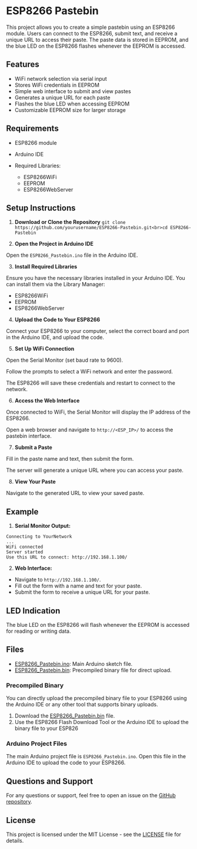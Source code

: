 # ESP8266 Pastebin

This project allows you to create a simple pastebin using an ESP8266 module. Users can connect to the ESP8266, submit text, and receive a unique URL to access their paste. The paste data is stored in EEPROM, and the blue LED on the ESP8266 flashes whenever the EEPROM is accessed.

## Features

* WiFi network selection via serial input
* Stores WiFi credentials in EEPROM
* Simple web interface to submit and view pastes
* Generates a unique URL for each paste
* Flashes the blue LED when accessing EEPROM
* Customizable EEPROM size for larger storage

## Requirements

* ESP8266 module
* Arduino IDE
* Required Libraries:

  - ESP8266WiFi
  - EEPROM
  - ESP8266WebServer

## Setup Instructions

1. **Download or Clone the Repository**
`git clone https://github.com/yourusername/ESP8266-Pastebin.git<br>cd ESP8266-Pastebin`

2. **Open the Project in Arduino IDE**

Open the `ESP8266_Pastebin.ino` file in the Arduino IDE.

3. **Install Required Libraries**

Ensure you have the necessary libraries installed in your Arduino IDE. You can install them via the Library Manager:

  - ESP8266WiFi
  - EEPROM
  - ESP8266WebServer


4. **Upload the Code to Your ESP8266**

Connect your ESP8266 to your computer, select the correct board and port in the Arduino IDE, and upload the code.

5. **Set Up WiFi Connection**

Open the Serial Monitor (set baud rate to 9600).

Follow the prompts to select a WiFi network and enter the password.

The ESP8266 will save these credentials and restart to connect to the network.

6. **Access the Web Interface**

Once connected to WiFi, the Serial Monitor will display the IP address of the ESP8266.

Open a web browser and navigate to `http://<ESP_IP>/` to access the pastebin interface.

7. **Submit a Paste**

Fill in the paste name and text, then submit the form.

The server will generate a unique URL where you can access your paste.

8. **View Your Paste**

Navigate to the generated URL to view your saved paste.

## Example

1. **Serial Monitor Output:**

```
Connecting to YourNetwork
...
WiFi connected
Server started
Use this URL to connect: http://192.168.1.100/
```

2. **Web Interface:**

  - Navigate to `http://192.168.1.100/`.
  - Fill out the form with a name and text for your paste.
  - Submit the form to receive a unique URL for your paste.


## LED Indication

The blue LED on the ESP8266 will flash whenever the EEPROM is accessed for reading or writing data.

## Files

* [ESP8266_Pastebin.ino](ESP8266-Pastebin.ino): Main Arduino sketch file.
* [ESP8266_Pastebin.bin](ESP8266-Pastebin.bin): Precompiled binary file for direct upload.

### Precompiled Binary

You can directly upload the precompiled binary file to your ESP8266 using the Arduino IDE or any other tool that supports binary uploads.

1. Download the [ESP8266_Pastebin.bin](ESP8266-Pastebin.bin) file.
2. Use the ESP8266 Flash Download Tool or the Arduino IDE to upload the binary file to your ESP826

### Arduino Project Files

The main Arduino project file is `ESP8266_Pastebin.ino`. Open this file in the Arduino IDE to upload the code to your ESP8266.

## Questions and Support

For any questions or support, feel free to open an issue on the [GitHub repository](https://github.com/yourusername/ESP8266-Pastebin/issues).

## License

This project is licensed under the MIT License - see the [LICENSE](LICENSE) file for details.
